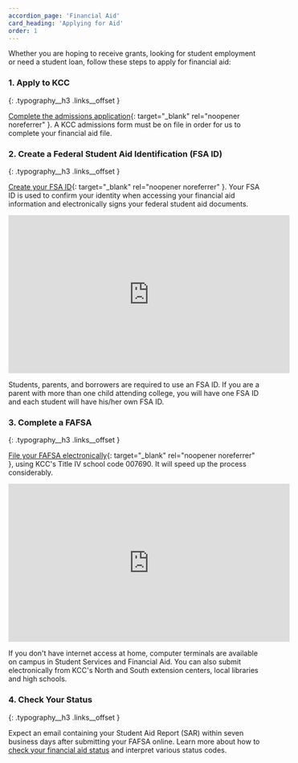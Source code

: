 ```yaml
---
accordion_page: 'Financial Aid'
card_heading: 'Applying for Aid'
order: 1
---
```


Whether you are hoping to receive grants, looking for student employment or need a student loan, follow these steps to apply for financial aid:

### 1. Apply to KCC
{: .typography__h3 .links__offset }

[Complete the admissions application](https://kccedu.force.com/portal/TX_SiteLogin?startURL=/portal/TargetX_Base__Portal){: target="_blank" rel="noopener noreferrer" }. A KCC admissions form must be on file in order for us to complete your financial aid file.

### 2. Create a Federal Student Aid Identification (FSA ID)
{: .typography__h3 .links__offset }

[Create your FSA ID](http://studentaid.gov/fsaid){: target="_blank" rel="noopener noreferrer" }. Your FSA ID is used to confirm your identity when accessing your financial aid information and electronically signs your federal student aid documents.

<div class="iframe__yt--wrapper mb-3">
  <iframe width="560" height="315" src="https://www.youtube.com/embed/K7ihhGk8mCY?rel=0" frameborder="0" allow="accelerometer; autoplay; encrypted-media; gyroscope; picture-in-picture" allowfullscreen class="iframe__yt"></iframe>
</div>

Students, parents, and borrowers are required to use an FSA ID. If you are a parent with more than one child attending college, you will have one FSA ID and each student will have his/her own FSA ID.

### 3. Complete a FAFSA
{: .typography__h3 .links__offset }

[File your FAFSA electronically](http://www.fafsa.gov/){: target="_blank" rel="noopener noreferrer" }, using KCC's Title IV school code 007690. It will speed up the process considerably.

<div class="iframe__yt--wrapper mb-3">
  <iframe width="560" height="315" src="https://www.youtube.com/embed/gUis5lityCQ?rel=0" frameborder="0" allow="accelerometer; autoplay; encrypted-media; gyroscope; picture-in-picture" allowfullscreen class="iframe__yt"></iframe>
</div>

If you don't have internet access at home, computer terminals are available on campus in Student Services and Financial Aid. You can also submit electronically from KCC's North and South extension centers, local libraries and high schools.

### 4. Check Your Status
{: .typography__h3 .links__offset }

Expect an email containing your Student Aid Report (SAR) within seven business days after submitting your FAFSA online. Learn more about how to [check your financial aid status](#check-financial-aid-status) and interpret various status codes.​
